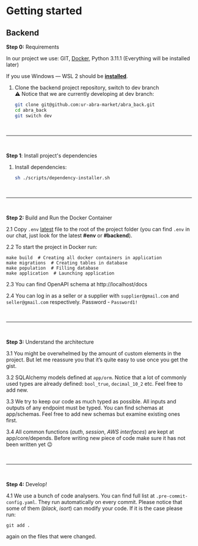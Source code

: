 # Getting started

## **Backend**

**Step 0:** Requirements

In our project we use: GIT, [Docker](https://docs.docker.com/desktop/windows/wsl/), Python 3.11.1 (Everything will be installed later)

If you use Windows — WSL 2 should be **[installed](https://learn.microsoft.com/en-us/windows/wsl/install)**.

1. Clone the backend project repository, switch to dev branch <br>
⚠️ Notice that we are currently developing at dev branch:
   ```bash
   git clone git@github.com:ur-abra-market/abra_back.git
   cd abra_back
   git switch dev
   ```


<br>

---

<br>

**Step 1**: Install project's dependencies

1. Install dependencies:
    ```bash
    sh ./scripts/dependency-installer.sh
    ```


<br>

---

<br>

**Step 2:** Build and Run the Docker Container

2.1 Copy `.env` [latest](https://t.me/c/1739270420/5100) file to the root of the project folder (you can find `.env` in
our chat, just look for the latest **#env** or **#backend**).

2.2 To start the project in Docker run:

```shell
make build  # Creating all docker containers in application
make migrations  # Creating tables in database
make population  # Filling database
make application  # Launching application
```

2.3 You can find OpenAPI schema at http://localhost/docs

2.4 You can log in as a seller or a supplier with `supplier@gmail.com` and `seller@gmail.com` respectively. Password -
`Password1!`

<br>

---

<br>

**Step 3:** Understand the architecture

3.1 You might be overwhelmed by the amount of custom elements in the project. But let me reassure you that it’s quite
easy to use once you get the gist.

3.2 SQLAlchemy models defined at `app/orm`. Notice that a lot of commonly used types are already defined:
`bool_true`, `decimal_10_2` etc. Feel free to add new.

3.3 We try to keep our code as much typed as possible. All inputs and outputs of any endpoint must be typed. You can
find schemas at app/schemas. Feel free to add new schemas but examine existing ones first.

3.4 All common functions (*auth*, *session*, *AWS interfaces*) are kept at app/core/depends. Before writing new piece of
code
make sure it has not been written yet 😉

<br>

---

<br>

**Step 4:** Develop!

4.1 We use a bunch of code analysers. You can find full list at `.pre-commit-config.yaml`. They run automatically on
every
commit. Please notice that some of them (*black*, *isort*) can modify your code. If it is the case please run:

```shell
git add .
```

again on the files that were changed.
